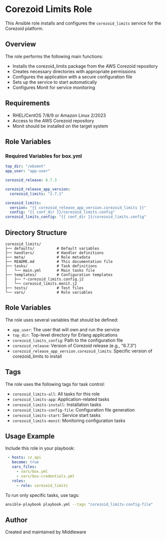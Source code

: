 # Corezoid Limits Role

This Ansible role installs and configures the `corezoid_limits` service for the Corezoid platform.

## Overview

The role performs the following main functions:
- Installs the corezoid_limits package from the AWS Corezoid repository
- Creates necessary directories with appropriate permissions
- Configures the application with a secure configuration file
- Sets up the service to start automatically
- Configures Monit for service monitoring

## Requirements

- RHEL/CentOS 7/8/9 or Amazon Linux 2/2023
- Access to the AWS Corezoid repository
- Monit should be installed on the target system

## Role Variables

### Required Variables for box.yml

```yaml
top_dir: "/ebsmnt"
app_user: "app-user"

corezoid_release: 6.7.3

corezoid_release_app_version:
  corezoid_limits: "2.7.1"

corezoid_limits:
  version: "{{ corezoid_release_app_version.corezoid_limits }}"
  config: "{{ conf_dir }}/corezoid_limits.config"
corezoid_limits_config: "{{ conf_dir }}/corezoid_limits.config"
```

## Directory Structure

```
corezoid_limits/
├── defaults/          # Default variables
├── handlers/          # Handler definitions
├── meta/              # Role metadata
├── README.md          # This documentation file
├── tasks/             # Task definitions
│   └── main.yml       # Main tasks file
├── templates/         # Configuration templates
│   ├── *-corezoid_limits.config.j2
│   └── corezoid_limits.monit.j2
├── tests/             # Test files
└── vars/              # Role variables
```

## Role Variables

The role uses several variables that should be defined:

- `app_user`: The user that will own and run the service
- `top_dir`: Top-level directory for Erlang applications
- `corezoid_limits_config`: Path to the configuration file
- `corezoid_release`: Version of Corezoid release (e.g., "6.7.3")
- `corezoid_release_app_version.corezoid_limits`: Specific version of corezoid_limits to install

## Tags

The role uses the following tags for task control:

- `corezoid_limits-all`: All tasks for this role
- `corezoid_limits-app`: Application-related tasks
- `corezoid_limits-install`: Installation tasks
- `corezoid_limits-config-file`: Configuration file generation
- `corezoid_limits-start`: Service start tasks
- `corezoid_limits-monit`: Monitoring configuration tasks

## Usage Example

Include this role in your playbook:

```yaml
 - hosts: cz_api
   become: true
   vars_files:
     - vars/box.yml
     - vars/box-credentials.yml
   roles:
     - role: corezoid_limits
```

To run only specific tasks, use tags:

```bash
ansible-playbook playbook.yml --tags "corezoid_limits-config-file"
```

## Author

Created and maintained by Middleware